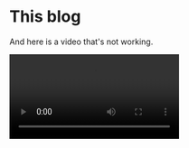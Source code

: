 # This blog

And here is a video that's not working.

<video controls="true" allowfullscreen="true">
	<source src="videos/chip-8.mp4" type="video/mp4">
</video>
